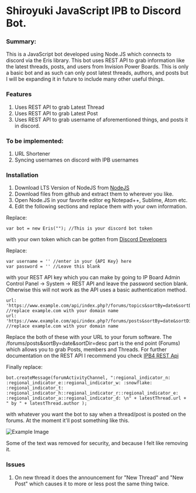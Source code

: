# Shiroyuki JavaScript IPB to Discord Bot.

### Summary:

This is a JavaScript bot developed using Node.JS which connects to discord via the Eris library. This bot uses REST API to grab information like the latest threads, posts, and users from Invision Power Boards. This is only a basic bot and as such can only post latest threads, authors, and posts but I will be expanding it in future to include many other useful things.

### Features

1. Uses REST API to grab Latest Thread
2. Uses REST API to grab Latest Post
3. Uses REST API to grab username of aforementioned things, and posts it in discord.

### To be implemented:

1. URL Shortener
2. Syncing usernames on discord with IPB usernames

### Installation

1. Download LTS Version of NodeJS from [NodeJS](https://nodejs.org/en/)
2. Download files from github and extract them to wherever you like.
3. Open Node.JS in your favorite editor eg Notepad++, Sublime, Atom etc.
4. Edit the following sections and replace them with your own information.

Replace:
```
var bot = new Eris(""); //This is your discord bot token
```
with your own token which can be gotten from [Discord Developers](https://discordapp.com/developers/applications/me)

Replace: 

```
var username = '' //enter in your {API Key} here
var password = '' //Leave this blank
```
with your REST API key which you can make by going to IP Board Admin Control Panel -> System -> REST API
and leave the password section blank. Otherwise this will not work as the API uses a basic authentication method.

```
url: 'https://www.example.com/api/index.php?/forums/topics&sortBy=date&sortDir=desc', //replace example.com with your domain name
url: 'https://www.example.com/api/index.php?/forums/posts&sortBy=date&sortDir=desc', //replace example.com with your domain name
```
Replace the both of these with your URL to your forum software. The /forums/posts&sortBy=date&sortDir=desc part is the end point (Forums) which allows you to grab Posts, members and Threads. For further documentation on the REST API I recommend you check [IPB4 REST Api](https://invisionpower.com/4guides/developing-plugins-and-applications/rest-api_370/sending-your-first-request-r167/)

Finally replace:

```
bot.createMessage(forumActivityChannel, ":regional_indicator_n: :regional_indicator_e::regional_indicator_w: :snowflake: :regional_indicator_t: :regional_indicator_h::regional_indicator_r::regional_indicator_e: :regional_indicator_a::regional_indicator_d: \n" + latestThread.url + " by " + latestThread.author );
```

with whatever you want the bot to say when a thread/post is posted on the forums. At the moment it'll post something like this.

![Example Image](http://i.imgur.com/LpNTnTE.png)

Some of the text was removed for security, and because I felt like removing it.

### Issues

1. On new thread it does the announcement for "New Thread" and "New Post" which causes it to more or less post the same thing twice.
